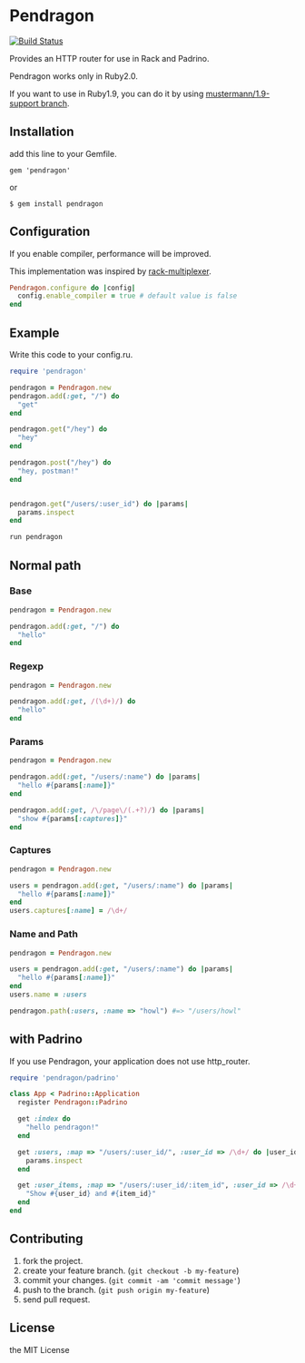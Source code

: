 # Pendragon

[![Build Status](https://travis-ci.org/namusyaka/pendragon.png)](https://travis-ci.org/namusyaka/pendragon)

Provides an HTTP router for use in Rack and Padrino.

Pendragon works only in Ruby2.0.

If you want to use in Ruby1.9, you can do it by using [mustermann/1.9-support branch](https://github.com/rkh/mustermann/tree/1.9-support).

## Installation

add this line to your Gemfile.

`gem 'pendragon'`

or

`$ gem install pendragon`

## Configuration

If you enable compiler, performance will be improved.

This implementation was inspired by [rack-multiplexer](https://github.com/r7kamura/rack-multiplexer).

```ruby
Pendragon.configure do |config|
  config.enable_compiler = true # default value is false
end
```

## Example

Write this code to your config.ru.

```ruby
require 'pendragon'

pendragon = Pendragon.new
pendragon.add(:get, "/") do
  "get"
end

pendragon.get("/hey") do
  "hey"
end

pendragon.post("/hey") do
  "hey, postman!"
end


pendragon.get("/users/:user_id") do |params|
  params.inspect
end

run pendragon
```

## Normal path

### Base

```ruby
pendragon = Pendragon.new

pendragon.add(:get, "/") do
  "hello"
end
```

### Regexp

```ruby
pendragon = Pendragon.new

pendragon.add(:get, /(\d+)/) do
  "hello"
end
```

### Params

```ruby
pendragon = Pendragon.new

pendragon.add(:get, "/users/:name") do |params|
  "hello #{params[:name]}"
end

pendragon.add(:get, /\/page\/(.+?)/) do |params|
  "show #{params[:captures]}"
end
```

### Captures

```ruby
pendragon = Pendragon.new

users = pendragon.add(:get, "/users/:name") do |params|
  "hello #{params[:name]}"
end
users.captures[:name] = /\d+/
```

### Name and Path

```ruby
pendragon = Pendragon.new

users = pendragon.add(:get, "/users/:name") do |params|
  "hello #{params[:name]}"
end
users.name = :users

pendragon.path(:users, :name => "howl") #=> "/users/howl"
```

## with Padrino

If you use Pendragon, your application does not use http_router.

```ruby
require 'pendragon/padrino'

class App < Padrino::Application
  register Pendragon::Padrino

  get :index do
    "hello pendragon!"
  end

  get :users, :map => "/users/:user_id/", :user_id => /\d+/ do |user_id|
    params.inspect
  end

  get :user_items, :map => "/users/:user_id/:item_id", :user_id => /\d+/, :item_id => /[1-9]+/ do |user_id, item_id|
    "Show #{user_id} and #{item_id}"
  end
end
```

## Contributing

1. fork the project.
2. create your feature branch. (`git checkout -b my-feature`)
3. commit your changes. (`git commit -am 'commit message'`)
4. push to the branch. (`git push origin my-feature`)
5. send pull request.

## License

the MIT License
